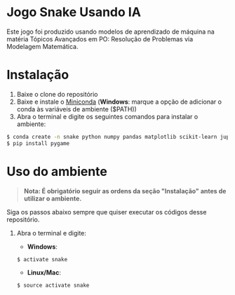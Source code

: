 # Jogo Snake Usando IA

Este jogo foi produzido usando modelos de aprendizado de máquina na matéria Tópicos Avançados em PO: Resolução de Problemas via Modelagem Matemática.

# Instalação

1. Baixe o clone do repositório
2. Baixe e instale o [Miniconda](https://docs.conda.io/en/latest/miniconda.html) (**Windows**: marque a opção de adicionar o conda às variáveis de ambiente ($PATH))
3. Abra o terminal e digite os seguintes comandos para instalar o ambiente:

```sh
$ conda create -n snake python numpy pandas matplotlib scikit-learn jupyter
$ pip install pygame
```

# Uso do ambiente

> __Nota: É obrigatório seguir as ordens da seção "Instalação" antes de utilizar o ambiente.__

Siga os passos abaixo sempre que quiser executar os códigos desse repositório.

1. Abra o terminal e digite:

    - __Windows__:
    ```sh
    $ activate snake
    ```
    - __Linux/Mac__:
    ```sh
    $ source activate snake
    ```